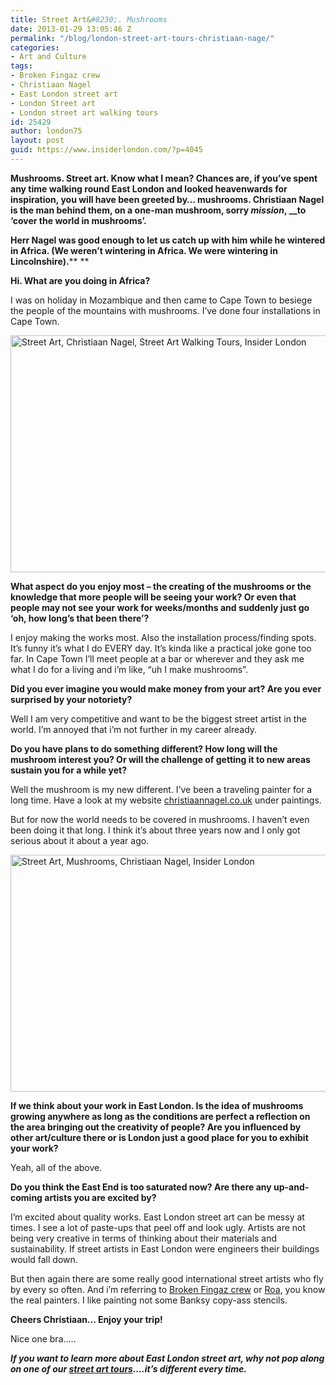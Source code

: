 ```yaml
---
title: Street Art&#8230;. Mushrooms
date: 2013-01-29 13:05:46 Z
permalink: "/blog/london-street-art-tours-christiaan-nage/"
categories:
- Art and Culture
tags:
- Broken Fingaz crew
- Christiaan Nagel
- East London street art
- London Street art
- London street art walking tours
id: 25429
author: london75
layout: post
guid: https://www.insiderlondon.com/?p=4045
---
```


**Mushrooms. Street art. Know what I mean? Chances are, if you’ve spent any time walking round East London and looked heavenwards for inspiration, you will have been greeted by… mushrooms. Christiaan Nagel is the man behind them, on a one-man mushroom, sorry _mission_, __to ‘cover the world in mushrooms’.**

**Herr Nagel was good enough to let us catch up with him while he wintered in Africa. (We weren’t wintering in Africa. We were wintering in Lincolnshire).**** **

**Hi. What are you doing in Africa?**

I was on holiday in Mozambique and then came to Cape Town to besiege the people of the mountains with mushrooms. I’ve done four installations in Cape Town.

<a href="/blog/london-street-art-tours-christiaan-nage/" rel="attachment wp-att-4049"><img class="alignnone size-full wp-image-4049" alt="Street Art, Christiaan Nagel, Street Art Walking Tours, Insider London" src="/wp-content/uploads/2013/01/Office-Hours-redux.jpg" width="569" height="379" /></a>

**What aspect do you enjoy most – the creating of the mushrooms or the knowledge that more people will be seeing your work? Or even that people may not see your work for weeks/months and suddenly just go ‘oh, how long’s that been there’?**

I enjoy making the works most. Also the installation process/finding spots. It’s funny it’s what I do EVERY day. It’s kinda like a practical joke gone too far. In Cape Town I’ll meet people at a bar or wherever and they ask me what I do for a living and i’m like, “uh I make mushrooms”.

**Did you ever imagine you would make money from your art? Are you ever surprised by your notoriety?**

Well I am very competitive and want to be the biggest street artist in the world. I’m annoyed that i’m not further in my career already.

**Do you have plans to do something different? How long will the mushroom interest you? Or will the challenge of getting it to new areas sustain you for a while yet?**

Well the mushroom is my new different. I’ve been a traveling painter for a long time. Have a look at my website <a href="http://christiaannagel.co.uk/" target="_blank">christiaannagel.co.uk</a> under paintings.

But for now the world needs to be covered in mushrooms. I haven’t even been doing it that long. I think it’s about three years now and I only got serious about it about a year ago.

<img class="alignnone size-full wp-image-4052" alt="Street Art, Mushrooms, Christiaan Nagel, Insider London" src="/wp-content/uploads/2013/01/Paris-Hilton-hits-Cape-Town-redux.jpg" width="569" height="379" />

**If we think about your work in East London. Is the idea of mushrooms growing anywhere as long as the conditions are perfect a reflection on the area bringing out the creativity of people? Are you influenced by other art/culture there or is London just a good place for you to exhibit your work?**

Yeah, all of the above.

**Do you think the East End is too saturated now? Are there any up-and-coming artists you are excited by?**

I’m excited about quality works. East London street art can be messy at times. I see a lot of paste-ups that peel off and look ugly. Artists are not being very creative in terms of thinking about their materials and sustainability. If street artists in East London were engineers their buildings would fall down.

But then again there are some really good international street artists who fly by every so often. And i’m referring to [Broken Fingaz crew](http://www.facebook.com/brokenfingaz "Broken Fingaz Crew") or [Roa](http://roaweb.tumblr.com/ "Roa"), you know the real painters. I like painting not some Banksy copy-ass stencils.

**Cheers Christiaan&#8230; Enjoy your trip!**

Nice one bra&#8230;..

_**If you want to learn more about East London street art, why not pop along on one of our [street art tours](https://www.insiderlondon.com/london/educational-tours/street-art-tour-london/ "East London Street Art Walking Tour")&#8230;.it&#8217;s different every time.**_

&nbsp;
